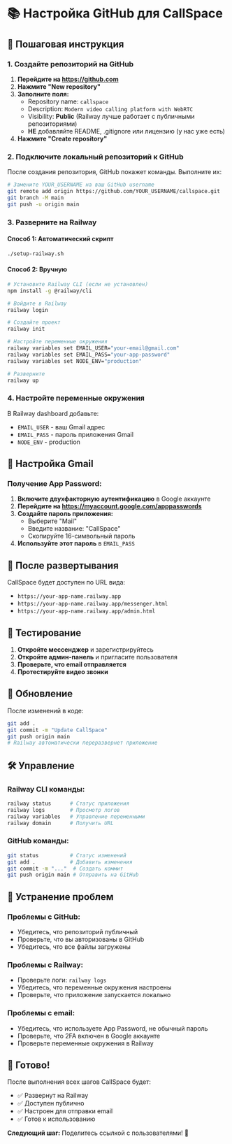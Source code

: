 # 📚 Настройка GitHub для CallSpace

## 🚀 Пошаговая инструкция

### 1. Создайте репозиторий на GitHub

1. **Перейдите на https://github.com**
2. **Нажмите "New repository"**
3. **Заполните поля:**
   - Repository name: `callspace`
   - Description: `Modern video calling platform with WebRTC`
   - Visibility: **Public** (Railway лучше работает с публичными репозиториями)
   - **НЕ** добавляйте README, .gitignore или лицензию (у нас уже есть)
4. **Нажмите "Create repository"**

### 2. Подключите локальный репозиторий к GitHub

После создания репозитория, GitHub покажет команды. Выполните их:

```bash
# Замените YOUR_USERNAME на ваш GitHub username
git remote add origin https://github.com/YOUR_USERNAME/callspace.git
git branch -M main
git push -u origin main
```

### 3. Разверните на Railway

#### Способ 1: Автоматический скрипт
```bash
./setup-railway.sh
```

#### Способ 2: Вручную
```bash
# Установите Railway CLI (если не установлен)
npm install -g @railway/cli

# Войдите в Railway
railway login

# Создайте проект
railway init

# Настройте переменные окружения
railway variables set EMAIL_USER="your-email@gmail.com"
railway variables set EMAIL_PASS="your-app-password"
railway variables set NODE_ENV="production"

# Разверните
railway up
```

### 4. Настройте переменные окружения

В Railway dashboard добавьте:
- `EMAIL_USER` - ваш Gmail адрес
- `EMAIL_PASS` - пароль приложения Gmail
- `NODE_ENV` - production

## 🔧 Настройка Gmail

### Получение App Password:

1. **Включите двухфакторную аутентификацию** в Google аккаунте
2. **Перейдите на https://myaccount.google.com/apppasswords**
3. **Создайте пароль приложения:**
   - Выберите "Mail"
   - Введите название: "CallSpace"
   - Скопируйте 16-символьный пароль
4. **Используйте этот пароль** в `EMAIL_PASS`

## 🎯 После развертывания

CallSpace будет доступен по URL вида:
- `https://your-app-name.railway.app`
- `https://your-app-name.railway.app/messenger.html`
- `https://your-app-name.railway.app/admin.html`

## 📱 Тестирование

1. **Откройте мессенджер** и зарегистрируйтесь
2. **Откройте админ-панель** и пригласите пользователя
3. **Проверьте, что email отправляется**
4. **Протестируйте видео звонки**

## 🔄 Обновление

После изменений в коде:
```bash
git add .
git commit -m "Update CallSpace"
git push origin main
# Railway автоматически переразвернет приложение
```

## 🛠️ Управление

### Railway CLI команды:
```bash
railway status      # Статус приложения
railway logs        # Просмотр логов
railway variables   # Управление переменными
railway domain      # Получить URL
```

### GitHub команды:
```bash
git status          # Статус изменений
git add .           # Добавить изменения
git commit -m "..."  # Создать коммит
git push origin main # Отправить на GitHub
```

## 🚨 Устранение проблем

### Проблемы с GitHub:
- Убедитесь, что репозиторий публичный
- Проверьте, что вы авторизованы в GitHub
- Убедитесь, что все файлы загружены

### Проблемы с Railway:
- Проверьте логи: `railway logs`
- Убедитесь, что переменные окружения настроены
- Проверьте, что приложение запускается локально

### Проблемы с email:
- Убедитесь, что используете App Password, не обычный пароль
- Проверьте, что 2FA включен в Google аккаунте
- Проверьте переменные окружения в Railway

## 🎉 Готово!

После выполнения всех шагов CallSpace будет:
- ✅ Развернут на Railway
- ✅ Доступен публично
- ✅ Настроен для отправки email
- ✅ Готов к использованию

**Следующий шаг:** Поделитесь ссылкой с пользователями! 🚀
